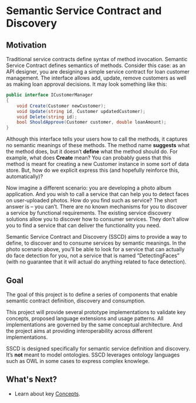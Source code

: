 # Semantic Service Contract and Discovery

## Motivation

Traditional service contracts define syntax of method invocation. Semantic Service Contract defines semantics of methods. Consider this case: as an API designer, you are designing a simple service contract for loan customer management. The interface allows add, update, remove customers as well as making loan approval decisions. It may look something like this:
```c#
public interface ICustomerManager
{
    void Create(Customer newCustomer);
    void Update(string id, Customer updatedCustomer);
    void Delete(string id);
    bool ShouldApprove(Customer customer, double loanAmount);
}
```
Although this interface tells your users how to call the methods, it captures no semantic meanings of these methods. The method name **suggests** what the method does, but it doesn’t **define** what the method should do. For example, what does **Create** mean? You can probably guess that this method is meant for creating a new Customer instance in some sort of data store. But, how do we explicit express this (and hopefully reinforce this, automatically)?

Now imagine a different scenario: you are developing a photo album application. And you wish to call a service that can help you to detect faces on user-uploaded photos. How do you find such as service? The short answer is – you can’t. There are no known mechanisms for you to discover a service by functional requirements. The existing service discovery solutions allow you to discover how to consumer services. They don’t allow you to find a service that can deliver the functionality you need. 

Semantic Service Contract and Discovery (SSCD) aims to provide a way to define, to discover and to consume services by semantic meanings. In the photo scenario above, you’ll be able to look for a service that can actually do face detection for you, not a service that is named “DetectingFaces” (with no guarantee that it will actual do anything related to face detection).

## Goal

The goal of this project is to define a series of components that enable semantic contract definition, discovery and consumption.

This project will provide several prototype implementations to validate key concepts, proposed language extensions and usage patterns. All implementations are governed by the same conceptual architecture. And the project aims at providing interoperability across different implementations.

SSCD is designed specifically for semantic service definition and discovery. It’s **not** meant to model ontologies. SSCD leverages ontology languages such as OWL in some cases to express complex knowlege. 

## What's Next?

* Learn about key [Concepts](docs/Concepts.md).